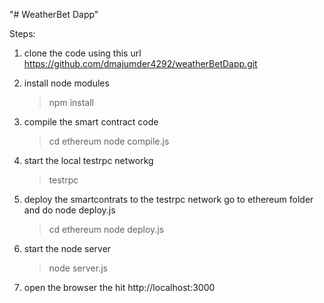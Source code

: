 "# WeatherBet Dapp" 

Steps:

1. clone the code using this url
    https://github.com/dmajumder4292/weatherBetDapp.git

2. install node modules
   > npm install  

3. compile the smart contract code
    > cd ethereum
    > node compile.js

4. start the local testrpc networkg
    > testrpc

5. deploy the smartcontrats to the testrpc network
    go to ethereum folder and do node deploy.js

    > cd ethereum
    > node deploy.js

6. start the node server

    > node server.js

7. open the browser the hit http://localhost:3000        
